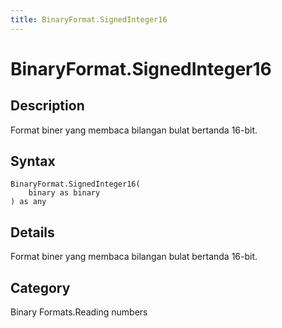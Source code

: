```yaml
---
title: BinaryFormat.SignedInteger16
---
```


# BinaryFormat.SignedInteger16


## Description

Format biner yang membaca bilangan bulat bertanda 16-bit.


## Syntax

```powerquery
BinaryFormat.SignedInteger16(
    binary as binary
) as any
```


## Details

Format biner yang membaca bilangan bulat bertanda 16-bit.



## Category
Binary Formats.Reading numbers
